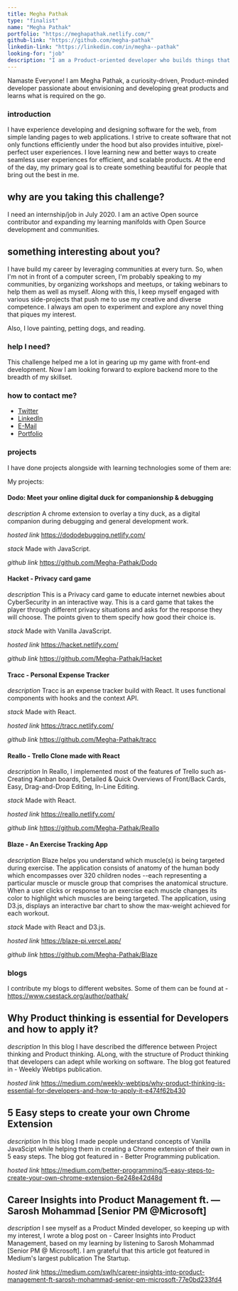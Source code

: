 ```yaml
---
title: Megha Pathak
type: "finalist"
name: "Megha Pathak"
portfolio: "https://meghapathak.netlify.com/"
github-link: "https://github.com/megha-pathak"
linkedin-link: "https://linkedin.com/in/megha--pathak"
looking-for: "job"
description: "I am a Product-oriented developer who builds things that live on the Web."
---
```


Namaste Everyone! I am Megha Pathak, a curiosity-driven, Product-minded developer passionate about envisioning and developing great products and learns what is required on the go.

### introduction

I have experience developing and designing software for the web, from simple landing pages to web applications. I strive to create software that not only functions efficiently under the hood but also provides intuitive, pixel-perfect user experiences. I love learning new and better ways to create seamless user experiences for efficient, and scalable products. At the end of the day, my primary goal is to create something beautiful for people that bring out the best in me.


## why are you taking this challenge?

I need an internship/job in July 2020.
I am an active Open source contributor and expanding my learning manifolds with Open Source development and communities. 

## something interesting about you?

I have build my career by leveraging communities at every turn. So, when I'm not in front of a computer screen, I'm probably speaking to my communities, by organizing workshops and meetups, or taking webinars to help them as well as myself. Along with this, I keep myself engaged with various side-projects that push me to use my creative and diverse competence. I always am open to experiment and explore any novel thing that piques my interest. 

Also, I love painting, petting dogs, and reading.

### help I need?

This challenge helped me a lot in gearing up my game with front-end development. Now I am looking forward to explore backend more to the breadth of my skillset.  

### how to contact me?

- [Twitter](https://twitter.com/Megha_Pathak_)
- [LinkedIn](https://linkedin.com/in/megha--pathak/)
- [E-Mail](meghapathak2013@gmail.com)
- [Portfolio](https://meghapathak.netlify.com/)

### projects

I have done projects alongside with learning technologies some of them are:

My projects:

#### Dodo: Meet your online digital duck for companionship & debugging


_description_ A chrome extension to overlay a tiny duck, as a digital companion during debugging and general development work. 

_hosted link_ https://dododebugging.netlify.com/

_stack_ Made with JavaScript.

_github link_ https://github.com/Megha-Pathak/Dodo

#### Hacket - Privacy card game

_description_ This is a Privacy card game to educate internet newbies about CyberSecurity in an interactive way. This is a card game that takes the player through different privacy situations and asks for the response they will choose. The points given to them specify how good their choice is.

_stack_ Made with Vanilla JavaScript. 

_hosted link_ https://hacket.netlify.com/

_github link_ https://github.com/Megha-Pathak/Hacket

#### Tracc - Personal Expense Tracker

_description_ Tracc is an expense tracker build with React. It uses functional components with hooks and the context API.

_stack_ Made with React. 

_hosted link_ https://tracc.netlify.com/

_github link_ https://github.com/Megha-Pathak/tracc

#### Reallo - Trello Clone made with React 

_description_ In Reallo, I implemented most of the features of Trello such as- Creating Kanban boards, Detailed & Quick Overviews of Front/Back Cards, Easy, Drag-and-Drop Editing, In-Line Editing. 

_stack_ Made with React. 

_hosted link_ https://reallo.netlify.com/

_github link_ https://github.com/Megha-Pathak/Reallo

#### Blaze - An Exercise Tracking App

_description_ Blaze helps you understand which muscle(s) is being targeted during exercise. The application consists of anatomy of the human body which encompasses over 320 children nodes --each representing a particular muscle or muscle group that comprises the anatomical structure. When a user clicks or response to an exercise each muscle changes its color to highlight which muscles are being targeted. The application, using D3.js, displays an interactive bar chart to show the max-weight achieved for each workout.

_stack_ Made with React and D3.js. 

_hosted link_ https://blaze-pi.vercel.app/

_github link_ https://github.com/Megha-Pathak/Blaze


### blogs

I contribute my blogs to different websites. Some of them can be found at - https://www.csestack.org/author/pathak/

## Why Product thinking is essential for Developers and how to apply it? 
_description_ In this blog I have described the difference between Project thinking and Product thinking. ALong, with the structure of Product thinking that developers can adept while working on software. The blog got featured in - Weekly Webtips publication. 

_hosted link_ https://medium.com/weekly-webtips/why-product-thinking-is-essential-for-developers-and-how-to-apply-it-e474f62b430

## 5 Easy steps to create your own Chrome Extension
_description_ In this blog I made people understand concepts of Vanilla JavaScipt while helping them in creating a Chrome extension of their own in 5 easy steps. The blog got featured in - Better Programming publication. 

_hosted link_ https://medium.com/better-programming/5-easy-steps-to-create-your-own-chrome-extension-6e248e42d48d

## Career Insights into Product Management ft. — Sarosh Mohammad [Senior PM @Microsoft] 
_description_ I see myself as a Product Minded developer, so keeping up with my interest, I wrote a blog post on - Career Insights into Product Management, based on my learning by listening to Sarosh Mohammad [Senior PM @ Microsoft].
I am grateful that this article got featured in Medium's largest publication The Startup.

_hosted link_ https://medium.com/swlh/career-insights-into-product-management-ft-sarosh-mohammad-senior-pm-microsoft-77e0bd233fd4
